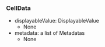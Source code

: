 ### CellData
- displayableValue: DisplayableValue
  - None
- metadata: a list of Metadatas
  - None
